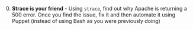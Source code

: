 0. **Strace is your friend** - Using `strace`, find out why Apache is returning a 500 error. Once you find the issue, fix it and then automate it using Puppet (instead of using Bash as you were previously doing)
